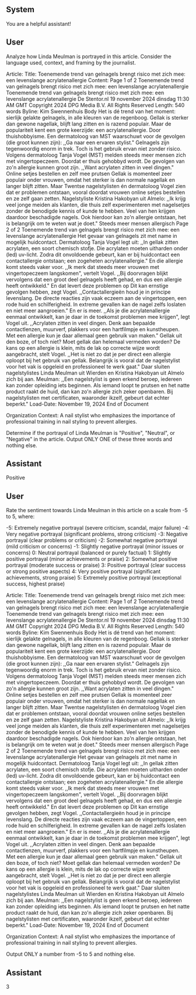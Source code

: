 ## System

You are a helpful assistant!

## User


Analyze how Linda Meulman is portrayed in this article. Consider the language used, context, and framing by the journalist.

Article:
Title: Toenemende trend van gelnagels brengt risico met zich mee: een levenslange acrylatenallergie
Content: Page 1 of 2
Toenemende trend van gelnagels brengt risico met zich mee: een levenslange acrylatenallergie
Toenemende trend van gelnagels brengt risico met zich mee: een 
levenslange acrylatenallergie
De Stentor.nl
19 november 2024 dinsdag 11:30 AM GMT
Copyright 2024 DPG Media B.V. All Rights Reserved
Length: 540 words
Byline: Kim Swennenhuis
Body
Het is dé trend van het moment: sierlijk gelakte gelnagels, in alle kleuren van de regenboog. Gellak is sterker dan 
gewone nagellak, blijft lang zitten en is razend populair. Maar de populariteit kent een grote keerzijde: een 
acrylatenallergie. Door thuishobbyisme. Een dermatoloog van MST waarschuwt voor de gevolgen (die groot 
kunnen zijn): ,,Ga naar een ervaren stylist."
Gelnagels zijn tegenwoordig enorm in trek.  Toch is het gebruik ervan niet zonder risico. Volgens dermatoloog 
Tanja Vogel (MST) melden steeds meer mensen zich  met vingertopeczeem. Doordat er thuis gehobbyd wordt. De 
gevolgen van zo'n allergie kunnen groot zijn. ,,Want acrylaten zitten in veel dingen."
Online setjes bestellen en zelf mee prutsen
Gellak is momenteel zeer populair onder vrouwen, omdat het sterker is dan normale nagellak en langer blijft zitten. 
Maar Twentse nagelstylisten én dermatoloog Vogel zien dat er problemen ontstaan, vooral doordat vrouwen 
online setjes bestellen en ze zelf gaan zetten.
Nagelstyliste Kristina Hakobyan uit Almelo: ,,Ik krijg veel jonge meiden als klanten, die thuis zelf experimenteren 
met nagelsetjes zonder de benodigde kennis of kunde te hebben. Veel van hen krijgen daardoor beschadigde 
nagels. Ook hierdoor kan zo'n allergie ontstaan, het is belangrijk om te weten wat je doet."
Steeds meer mensen allergisch
Page 2 of 2
Toenemende trend van gelnagels brengt risico met zich mee: een levenslange acrylatenallergie
Het gevaar van gelnagels zit met name in mogelijk huidcontact. Dermatoloog Tanja Vogel legt uit: ,,In gellak zitten 
acrylaten, een soort chemisch stofje. Die acrylaten moeten uitharden onder (led) uv-licht. Zodra dit onvoldoende 
gebeurt, kan er bij huidcontact een contactallergie ontstaan; een zogeheten acrylatenallergie."
En die allergie komt steeds vaker voor. ,,Ik merk dat steeds meer vrouwen met vingertopeczeem langskomen", 
vertelt Vogel. ,,Bij doorvragen blijkt vervolgens dat een groot deel gelnagels heeft gehad, en dus een allergie heeft 
ontwikkeld."
En dat levert deze problemen op
Dit kan ernstige gevolgen hebben, zegt Vogel. ,,Contactallergieën houd je in principe levenslang. De directe 
reacties zijn vaak eczeem aan de vingertoppen, een rode huid en  schilferigheid. In extreme gevallen kan de nagel 
zelfs loslaten en niet meer aangroeien."
En er is meer.  ,,Als je die acrylatenallergie eenmaal ontwikkelt, kan je daar in de toekomst problemen mee 
krijgen", legt Vogel uit. ,,Acrylaten zitten in veel dingen. Denk aan bepaalde contactlenzen, muurverf, plakkers voor 
een hartfilmpje en kunstheupen. Met een allergie kun je daar allemaal geen gebruik van maken."
Gellak uit den boze, of toch niet?
Moet gellak dan helemaal vermeden worden? De kans op een allergie is klein, mits de lak op correcte wijze wordt 
aangebracht, stelt Vogel. ,,Het is niet zo dat je per direct een allergie oploopt bij het gebruik van gellak. Belangrijk 
is vooral dat de nagelstylist voor het vak is opgeleid en professioneel te werk gaat."
Daar sluiten nagelstylistes Linda Meulman uit Wierden en Kristina Hakobyan uit Almelo zich bij aan. Meulman: 
,,Een nagelstylist is geen erkend beroep, iedereen kan zonder opleiding iets beginnen. Als iemand loopt te prutsen 
en het natte product raakt de huid, dan kan zo'n allergie zich zeker openbaren. Bij nagelstylisten met certificaten, 
waaronder ikzelf, gebeurt dat echter beperkt."
Load-Date: November 19, 2024
End of Document

Organization Context: A nail stylist who emphasizes the importance of professional training in nail styling to prevent allergies.

Determine if the portrayal of Linda Meulman is "Positive", "Neutral", or "Negative" in the article.
Output ONLY ONE of these three words and nothing else.


## Assistant

Positive

## User


Rate the sentiment towards Linda Meulman in this article on a scale from -5 to 5, where:

-5: Extremely negative portrayal (severe criticism, scandal, major failure)
-4: Very negative portrayal (significant problems, strong criticism)
-3: Negative portrayal (clear problems or criticism)
-2: Somewhat negative portrayal (mild criticism or concerns)
-1: Slightly negative portrayal (minor issues or concerns)
0: Neutral portrayal (balanced or purely factual)
1: Slightly positive portrayal (minor achievements or praise)
2: Somewhat positive portrayal (moderate success or praise)
3: Positive portrayal (clear success or strong positive aspects)
4: Very positive portrayal (significant achievements, strong praise)
5: Extremely positive portrayal (exceptional success, highest praise)

Article:
Title: Toenemende trend van gelnagels brengt risico met zich mee: een levenslange acrylatenallergie
Content: Page 1 of 2
Toenemende trend van gelnagels brengt risico met zich mee: een levenslange acrylatenallergie
Toenemende trend van gelnagels brengt risico met zich mee: een 
levenslange acrylatenallergie
De Stentor.nl
19 november 2024 dinsdag 11:30 AM GMT
Copyright 2024 DPG Media B.V. All Rights Reserved
Length: 540 words
Byline: Kim Swennenhuis
Body
Het is dé trend van het moment: sierlijk gelakte gelnagels, in alle kleuren van de regenboog. Gellak is sterker dan 
gewone nagellak, blijft lang zitten en is razend populair. Maar de populariteit kent een grote keerzijde: een 
acrylatenallergie. Door thuishobbyisme. Een dermatoloog van MST waarschuwt voor de gevolgen (die groot 
kunnen zijn): ,,Ga naar een ervaren stylist."
Gelnagels zijn tegenwoordig enorm in trek.  Toch is het gebruik ervan niet zonder risico. Volgens dermatoloog 
Tanja Vogel (MST) melden steeds meer mensen zich  met vingertopeczeem. Doordat er thuis gehobbyd wordt. De 
gevolgen van zo'n allergie kunnen groot zijn. ,,Want acrylaten zitten in veel dingen."
Online setjes bestellen en zelf mee prutsen
Gellak is momenteel zeer populair onder vrouwen, omdat het sterker is dan normale nagellak en langer blijft zitten. 
Maar Twentse nagelstylisten én dermatoloog Vogel zien dat er problemen ontstaan, vooral doordat vrouwen 
online setjes bestellen en ze zelf gaan zetten.
Nagelstyliste Kristina Hakobyan uit Almelo: ,,Ik krijg veel jonge meiden als klanten, die thuis zelf experimenteren 
met nagelsetjes zonder de benodigde kennis of kunde te hebben. Veel van hen krijgen daardoor beschadigde 
nagels. Ook hierdoor kan zo'n allergie ontstaan, het is belangrijk om te weten wat je doet."
Steeds meer mensen allergisch
Page 2 of 2
Toenemende trend van gelnagels brengt risico met zich mee: een levenslange acrylatenallergie
Het gevaar van gelnagels zit met name in mogelijk huidcontact. Dermatoloog Tanja Vogel legt uit: ,,In gellak zitten 
acrylaten, een soort chemisch stofje. Die acrylaten moeten uitharden onder (led) uv-licht. Zodra dit onvoldoende 
gebeurt, kan er bij huidcontact een contactallergie ontstaan; een zogeheten acrylatenallergie."
En die allergie komt steeds vaker voor. ,,Ik merk dat steeds meer vrouwen met vingertopeczeem langskomen", 
vertelt Vogel. ,,Bij doorvragen blijkt vervolgens dat een groot deel gelnagels heeft gehad, en dus een allergie heeft 
ontwikkeld."
En dat levert deze problemen op
Dit kan ernstige gevolgen hebben, zegt Vogel. ,,Contactallergieën houd je in principe levenslang. De directe 
reacties zijn vaak eczeem aan de vingertoppen, een rode huid en  schilferigheid. In extreme gevallen kan de nagel 
zelfs loslaten en niet meer aangroeien."
En er is meer.  ,,Als je die acrylatenallergie eenmaal ontwikkelt, kan je daar in de toekomst problemen mee 
krijgen", legt Vogel uit. ,,Acrylaten zitten in veel dingen. Denk aan bepaalde contactlenzen, muurverf, plakkers voor 
een hartfilmpje en kunstheupen. Met een allergie kun je daar allemaal geen gebruik van maken."
Gellak uit den boze, of toch niet?
Moet gellak dan helemaal vermeden worden? De kans op een allergie is klein, mits de lak op correcte wijze wordt 
aangebracht, stelt Vogel. ,,Het is niet zo dat je per direct een allergie oploopt bij het gebruik van gellak. Belangrijk 
is vooral dat de nagelstylist voor het vak is opgeleid en professioneel te werk gaat."
Daar sluiten nagelstylistes Linda Meulman uit Wierden en Kristina Hakobyan uit Almelo zich bij aan. Meulman: 
,,Een nagelstylist is geen erkend beroep, iedereen kan zonder opleiding iets beginnen. Als iemand loopt te prutsen 
en het natte product raakt de huid, dan kan zo'n allergie zich zeker openbaren. Bij nagelstylisten met certificaten, 
waaronder ikzelf, gebeurt dat echter beperkt."
Load-Date: November 19, 2024
End of Document

Organization Context: A nail stylist who emphasizes the importance of professional training in nail styling to prevent allergies.

Output ONLY a number from -5 to 5 and nothing else.


## Assistant

3

